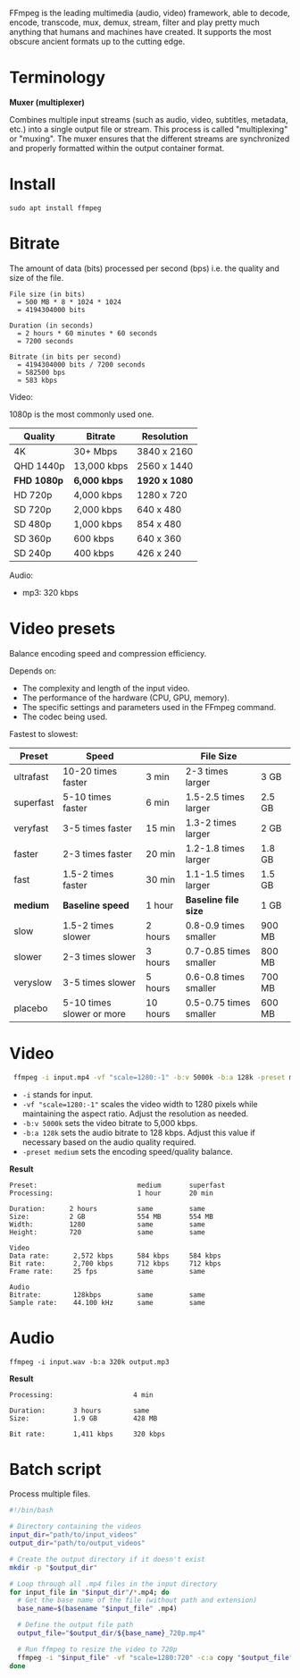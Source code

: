 FFmpeg is the leading multimedia (audio, video) framework, able to decode, encode, transcode, mux, demux, stream, filter and play pretty much anything that humans and machines have created. It supports the most obscure ancient formats up to the cutting edge.

# Terminology

**Muxer (multiplexer)**

Combines multiple input streams (such as audio, video, subtitles, metadata, etc.) into a single output file or stream. This process is called "multiplexing" or "muxing". The muxer ensures that the different streams are synchronized and properly formatted within the output container format.

# Install

```
sudo apt install ffmpeg
```

# Bitrate

The amount of data (bits) processed per second (bps) i.e. the quality and size of the file.

```
File size (in bits)
  = 500 MB * 8 * 1024 * 1024
  = 4194304000 bits

Duration (in seconds)
  = 2 hours * 60 minutes * 60 seconds
  = 7200 seconds

Bitrate (in bits per second)
  = 4194304000 bits / 7200 seconds
  ≈ 582500 bps
  ≈ 583 kbps
```

Video:

1080p is the most commonly used one.

| Quality       | Bitrate        | Resolution      |
| ------------- | -------------- | --------------- |
| 4K            | 30+ Mbps       | 3840 x 2160     |
| QHD 1440p     | 13,000 kbps    | 2560 x 1440     |
| **FHD 1080p** | **6,000 kbps** | **1920 x 1080** |
| HD 720p       | 4,000 kbps     | 1280 x 720      |
| SD 720p       | 2,000 kbps     | 640 x 480       |
| SD 480p       | 1,000 kbps     | 854 x 480       |
| SD 360p       | 600 kbps       | 640 x 360       |
| SD 240p       | 400 kbps       | 426 x 240       |

Audio:

-   mp3: 320 kbps

# Video presets

Balance encoding speed and compression efficiency.

Depends on:

-   The complexity and length of the input video.
-   The performance of the hardware (CPU, GPU, memory).
-   The specific settings and parameters used in the FFmpeg command.
-   The codec being used.

Fastest to slowest:

| Preset     | Speed                     |          | File Size              |        |
| ---------- | ------------------------- | -------- | ---------------------- | ------ |
| ultrafast  | 10-20 times faster        | 3 min    | 2-3 times larger       | 3 GB   |
| superfast  | 5-10 times faster         | 6 min    | 1.5-2.5 times larger   | 2.5 GB |
| veryfast   | 3-5 times faster          | 15 min   | 1.3-2 times larger     | 2 GB   |
| faster     | 2-3 times faster          | 20 min   | 1.2-1.8 times larger   | 1.8 GB |
| fast       | 1.5-2 times faster        | 30 min   | 1.1-1.5 times larger   | 1.5 GB |
| **medium** | **Baseline speed**        | 1 hour   | **Baseline file size** | 1 GB   |
| slow       | 1.5-2 times slower        | 2 hours  | 0.8-0.9 times smaller  | 900 MB |
| slower     | 2-3 times slower          | 3 hours  | 0.7-0.85 times smaller | 800 MB |
| veryslow   | 3-5 times slower          | 5 hours  | 0.6-0.8 times smaller  | 700 MB |
| placebo    | 5-10 times slower or more | 10 hours | 0.5-0.75 times smaller | 600 MB |

# Video

```bash
 ffmpeg -i input.mp4 -vf "scale=1280:-1" -b:v 5000k -b:a 128k -preset medium output.mp4
```

-   `-i` stands for input.
-   `-vf "scale=1280:-1"` scales the video width to 1280 pixels while maintaining the aspect ratio. Adjust the resolution as needed.
-   `-b:v 5000k` sets the video bitrate to 5,000 kbps.
-   `-b:a 128k` sets the audio bitrate to 128 kbps. Adjust this value if necessary based on the audio quality required.
-   `-preset medium` sets the encoding speed/quality balance.

**Result**

```
Preset:                         medium       superfast
Processing:                     1 hour       20 min

Duration:      2 hours          same         same
Size:          2 GB             554 MB       554 MB
Width:         1280             same         same
Height:        720              same         same

Video
Data rate:      2,572 kbps      584 kbps     584 kbps
Bit rate:       2,700 kbps      712 kbps     712 kbps
Frame rate:     25 fps          same         same

Audio
Bitrate:        128kbps         same         same
Sample rate:    44.100 kHz      same         same
```

# Audio

```
ffmpeg -i input.wav -b:a 320k output.mp3
```

**Result**

```
Processing:                    4 min

Duration:       3 hours        same
Size:           1.9 GB         428 MB

Bit rate:       1,411 kbps     320 kbps
```

# Batch script

Process multiple files.

```bash
#!/bin/bash

# Directory containing the videos
input_dir="path/to/input_videos"
output_dir="path/to/output_videos"

# Create the output directory if it doesn't exist
mkdir -p "$output_dir"

# Loop through all .mp4 files in the input directory
for input_file in "$input_dir"/*.mp4; do
  # Get the base name of the file (without path and extension)
  base_name=$(basename "$input_file" .mp4)

  # Define the output file path
  output_file="$output_dir/${base_name}_720p.mp4"

  # Run ffmpeg to resize the video to 720p
  ffmpeg -i "$input_file" -vf "scale=1280:720" -c:a copy "$output_file"
done
```
